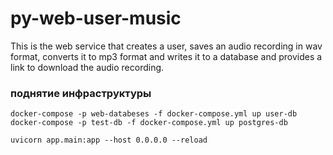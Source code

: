 # py-web-user-music
This is the web service that creates a user, saves an audio recording in wav format, converts it to mp3 format and writes it to a database and provides a link to download the audio recording.


### поднятие инфраструктуры
    docker-compose -p web-databeses -f docker-compose.yml up user-db
    docker-compose -p test-db -f docker-compose.yml up postgres-db 

    uvicorn app.main:app --host 0.0.0.0 --reload